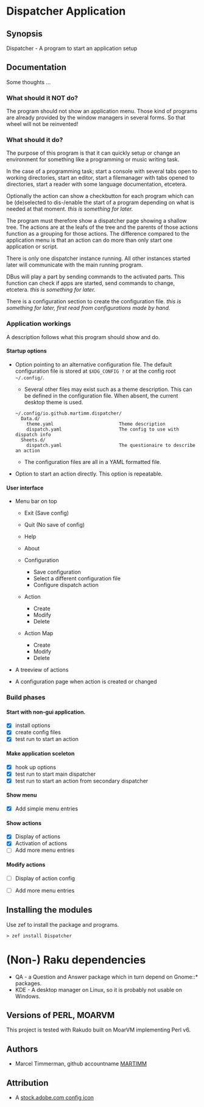 # Dispatcher Application

## Synopsis

Dispatcher - A program to start an application setup


## Documentation

Some thoughts …


### What should it NOT do?

The program should not show an application menu. Those kind of programs are already provided by the window managers in several forms. So that wheel will not be reinvented!


### What should it do?

The purpose of this program is that it can quickly setup or change an environment for something like a programming or music writing task.

In the case of a programming task; start a console with several tabs open to working directories, start an editor, start a filemanager with tabs opened to directories, start a reader with some language documentation, etcetera.

Optionally the action can show a checkbutton for each program which can be (de)selected to dis-/enable the start of a program depending on what is needed at that moment. *this is something for later.*

The program must therefore show a dispatcher page showing a shallow tree. The actions are at the leafs of the tree and the parents of those actions function as a grouping for those actions. The difference compared to the application menu is that an action can do more than only start one application or script.

There is only one dispatcher instance running. All other instances started later will communicate with the main running program.

DBus will play a part by sending commands to the activated parts. This function can check if apps are started, send commands to change, etcetera. *this is something for later.*

There is a configuration section to create the configuration file. *this is something for later, first read from configurations made by hand.*


### Application workings

A description follows what this program should show and do.

#### Startup options
* Option pointing to an alternative configuration file. The default configuration file is stored at `$XDG_CONFIG ?` or at the config root `~/.config/`.
  * Several other files may exist such as a theme description. This can be defined in the configuration file. When absent, the current desktop theme is used.
  ```
  ~/.config/io.github.martimm.dispatcher/
    Data.d/
      theme.yaml                        Theme description
      dispatch.yaml                     The config to use with dispatch info
    Sheets.d/
      dispatch.yaml                     The questionaire to describe an action
  ```
  * The configuration files are all in a YAML formatted file.

* Option to start an action directly. This option is repeatable.

#### User interface
* Menu bar on top
  * Exit          (Save config)
  * Quit          (No save of config)
  * Help
  * About

  * Configuration
    * Save configuration
    * Select a different configuration file
    * Configure dispatch action
  * Action
    * Create
    * Modify
    * Delete
  * Action Map
    * Create
    * Modify
    * Delete

* A treeview of actions

* A configuration page when action is created or changed


### Build phases

#### Start with non-gui application.
* [x] install options
* [x] create config files
* [x] test run to start an action

#### Make application sceleton
* [x] hook up options
* [x] test run to start main dispatcher
* [x] test run to start an action from secondary dispatcher

#### Show menu
* [x] Add simple menu entries

#### Show actions
* [x] Display of actions
* [x] Activation of actions
* [ ] Add more menu entries

#### Modify actions
* [ ] Display of action config
* [ ] Add more menu entries


## Installing the modules

Use zef to install the package and programs.

```
> zef install Dispatcher
```


# (Non-) Raku dependencies

* QA - a Question and Answer package which in turn depend on Gnome::* packages.
* KDE - A desktop manager on Linux, so it is probably not usable on Windows.


## Versions of PERL, MOARVM

This project is tested with Rakudo built on MoarVM implementing Perl v6.


## Authors

* Marcel Timmerman, github accountname [MARTIMM](https://github.com/MARTIMM)


## Attribution

* A [stock.adobe.com config icon](https://stock.adobe.com/images/id/148661655?as_campaign=Flaticon&as_content=api&as_audience=srp&tduid=be971cf7dacd43f1e5e378060daf8732&as_channel=affiliate&as_campclass=redirect&as_source=arvato&asset_id=144547159)
